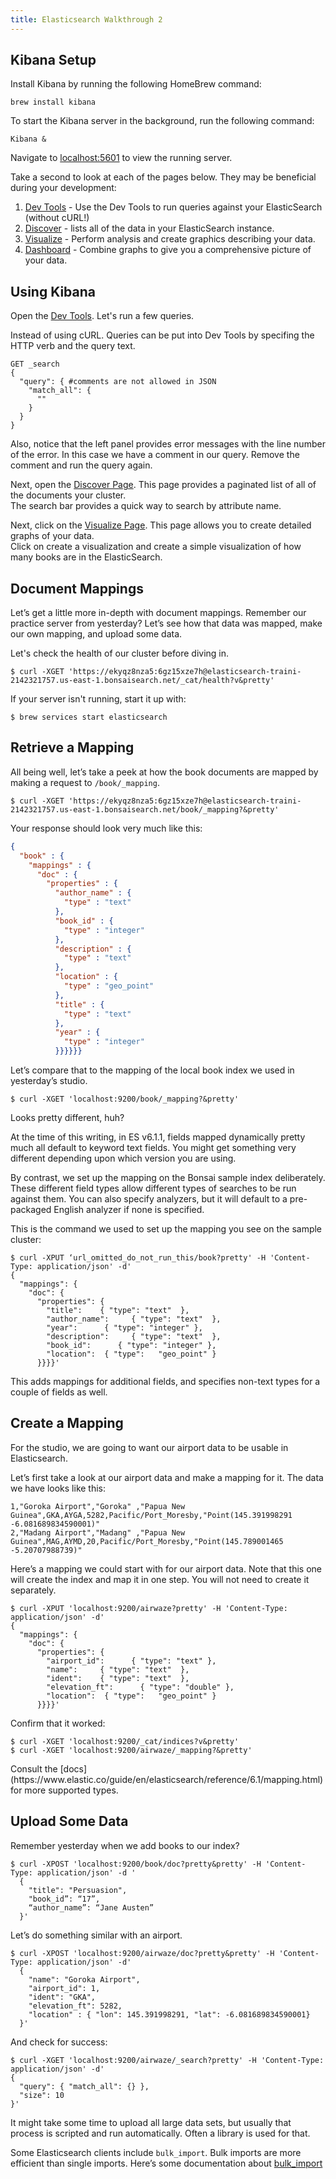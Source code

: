 ```yaml
---
title: Elasticsearch Walkthrough 2
---
```


## Kibana Setup

Install Kibana by running the following HomeBrew command:
```
brew install kibana
```

To start the Kibana server in the background, run the following command:
```
Kibana &
```

Navigate to [localhost:5601](localhost:5601) to view the running server.

Take a second to look at each of the pages below.  They may be beneficial during your development:
1. [Dev Tools](http://localhost:5601/app/kibana#/dev_tools) - Use the Dev Tools to run queries against your ElasticSearch (without cURL!) 
2. [Discover](http://localhost:5601/app/kibana#/discover) - lists all of the data in your ElasticSearch instance.
3. [Visualize](http://localhost:5601/app/kibana#/visualize) - Perform analysis and create graphics describing your data. 
4. [Dashboard](http://localhost:5601/app/kibana#/dashboard) - Combine graphs to give you a comprehensive picture of your data. 
## Using Kibana

Open the [Dev Tools](http://localhost:5601/app/kibana#/dev_tools).  Let's run a few queries.

Instead of using cURL.  Queries can be put into Dev Tools by specifing the HTTP verb and the query text.
```
GET _search 
{
  "query": { #comments are not allowed in JSON
    "match_all": {
      ""
    }
  }
}
```

Also, notice that the left panel provides error messages with the line number of the error.  In this case we have a comment in our query.  Remove the comment and run the query again. 

Next, open the [Discover Page](http://localhost:5601/app/kibana#/discover).  This page provides a paginated list of all of the documents your cluster.  
The search bar provides a quick way to search by attribute name.

Next, click on the [Visualize Page](http://localhost:5601/app/kibana#/visualize).  This page allows you to create detailed graphs of your data.  
Click on create a visualization and create a simple visualization of how many books are in the ElasticSearch.

## Document Mappings

Let’s get a little more in-depth with document mappings. Remember our practice server from yesterday? Let’s see how that data was mapped, make our own mapping, and upload some data.

Let's check the health of our cluster before diving in.

```nohighlight
$ curl -XGET 'https://ekyqz8nza5:6gz15xze7h@elasticsearch-traini-2142321757.us-east-1.bonsaisearch.net/_cat/health?v&pretty'
```

If your server isn't running, start it up with:

```nohighlight
$ brew services start elasticsearch
```

## Retrieve a Mapping

All being well, let’s take a peek at how the book documents are mapped by making a request to `/book/_mapping`.

```nohighlight
$ curl -XGET 'https://ekyqz8nza5:6gz15xze7h@elasticsearch-traini-2142321757.us-east-1.bonsaisearch.net/book/_mapping?&pretty'
```

Your response should look very much like this:

```json
{
  "book" : {
    "mappings" : {
      "doc" : {
        "properties" : {
          "author_name" : {
            "type" : "text"
          },
          "book_id" : {
            "type" : "integer"
          },
          "description" : {
            "type" : "text"
          },
          "location" : {
            "type" : "geo_point"
          },
          "title" : {
            "type" : "text"
          },
          "year" : {
            "type" : "integer"
          }}}}}}
```

Let’s compare that to the mapping of the local book index we used in yesterday’s studio.

```nohighlight
$ curl -XGET 'localhost:9200/book/_mapping?&pretty'
```

Looks pretty different, huh?

At the time of this writing, in ES v6.1.1, fields mapped dynamically pretty much all default to keyword text fields. You might get something very different depending upon which version you are using.

By contrast, we set up the mapping on the Bonsai sample index deliberately. These different field types allow different types of searches to be run against them. You can also specify analyzers, but it will default to a pre-packaged English analyzer if none is specified.

This is the command we used to set up the mapping you see on the sample cluster:

```nohighlight
$ curl -XPUT ‘url_omitted_do_not_run_this/book?pretty' -H 'Content-Type: application/json' -d'
{
  "mappings": {
    "doc": {
      "properties": {
        "title":    { "type": "text"  },
        "author_name":     { "type": "text"  },
        "year":      { "type": "integer" },
        "description":     { "type": "text"  },
        "book_id":      { "type": "integer" },
        "location":  { "type":   "geo_point" }
      }}}}'
```

This adds mappings for additional fields, and specifies non-text types for a couple of fields as well.

## Create a Mapping

For the studio, we are going to want our airport data to be usable in Elasticsearch.

Let’s first take a look at our airport data and make a mapping for it. The data we have looks like this:

```nohighlight
1,"Goroka Airport","Goroka" ,"Papua New Guinea",GKA,AYGA,5282,Pacific/Port_Moresby,"Point(145.391998291 -6.081689834590001)"
2,"Madang Airport","Madang" ,"Papua New Guinea",MAG,AYMD,20,Pacific/Port_Moresby,"Point(145.789001465 -5.20707988739)"
```

Here’s a mapping we could start with for our airport data. Note that this one will create the index and map it in one step. You will not need to create it separately.

```nohighlight
$ curl -XPUT 'localhost:9200/airwaze?pretty' -H 'Content-Type: application/json' -d'
{
  "mappings": {
    "doc": {
      "properties": {
        "airport_id":      { "type": "text" },
        "name":     { "type": "text"  },
        "ident":    { "type": "text"  },
        "elevation_ft":      { "type": "double" },
        "location":  { "type":   "geo_point" }
      }}}}'
```

Confirm that it worked:

```nohighlight
$ curl -XGET 'localhost:9200/_cat/indices?v&pretty'
$ curl -XGET 'localhost:9200/airwaze/_mapping?&pretty'
```

<aside class="aside-note" markdown="1">
Consult the [docs](https://www.elastic.co/guide/en/elasticsearch/reference/6.1/mapping.html) for more supported types.
</aside>

## Upload Some Data

Remember yesterday when we add books to our index?

```nohighlight
$ curl -XPOST 'localhost:9200/book/doc?pretty&pretty' -H 'Content-Type: application/json' -d '
  {
    "title": "Persuasion",
    "book_id”: “17”,
    “author_name”: “Jane Austen”
  }'
```

Let’s do something similar with an airport.

```nohighlight
$ curl -XPOST 'localhost:9200/airwaze/doc?pretty&pretty' -H 'Content-Type: application/json' -d'
  {
    "name": "Goroka Airport",
    "airport_id": 1,
    "ident": "GKA",
    "elevation_ft": 5282,
    "location" : { "lon": 145.391998291, "lat": -6.081689834590001}
  }'
```

And check for success:

```nohighlight
$ curl -XGET 'localhost:9200/airwaze/_search?pretty' -H 'Content-Type: application/json' -d'
{
  "query": { "match_all": {} },
  "size": 10
}'
```

It might take some time to upload all large data sets, but usually that process is scripted and run automatically. Often a library is used for that.

Some Elasticsearch clients include `bulk_import`. Bulk imports are more efficient than single imports. Here’s some documentation about [bulk_import](https://www.elastic.co/guide/en/elasticsearch/reference/6.1/docs-bulk.html)
